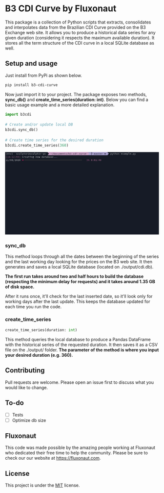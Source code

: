 # B3 CDI Curve by Fluxonaut

This package is a collection of Python scripts that extracts, consolidates and interpolates data from the Brazilian CDI Curve provided on the B3 Exchange web site.
It allows you to produce a historical data series for any given duration (considering it respects the maximum available duration). It stores all the term structure of the CDI curve in a local SQLite database as well.

## Setup and usage

Just install from PyPi as shown below.

```bash
pip install b3-cdi-curve
```

Now just import it to your project. The package exposes two methods, **sync_db()** and **create_time_series(duration: int)**.
Below you can find a basic usage example and a more detailed explanation.

```python
import b3cdi

# Create and/or update local DB
b3cdi.sync_db()

# Create time series for the desired duration
b3cdi.create_time_series(360)
```
![Creating database](./docs/creating_db.png)

### **sync_db**

This method loops through all the dates between the beginning of the series and the last working day looking for the prices on the B3 web site. It then generates and saves a local SQLite database (located on ./output/cdi.db).

**The first run takes around two and half hours to build the database (respecting the minimum delay for requests) and it takes around 1.35 GB of disk space.**

After it runs once, it'll check for the last inserted date, so it'll look only for working days after the last update. This keeps the database updated for each time you run the code.

### **create_time_series**

```python
create_time_series(duration: int)
```

This method queries the local database to produce a Pandas DataFrame with the historical series of the requested duration. It then saves it as a CSV file on the ./output/ folder.
**The parameter of the method is where you input your desired duration (e.g. 360).**

## Contributing
Pull requests are welcome. Please open an issue first to discuss what you would like to change.

## To-do
- [ ] Tests
- [ ] Optimize db size

## Fluxonaut
This code was made possible by the amazing people working at Fluxonaut who dedicated their free time to help the community. Please be sure to check our our website at https://fluxonaut.com.

## License
This project is under the [MIT](https://opensource.org/licenses/MIT) license.
